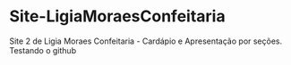 # Site-LigiaMoraesConfeitaria
Site 2 de Ligia Moraes Confeitaria - Cardápio e Apresentação por seções.
Testando o github
